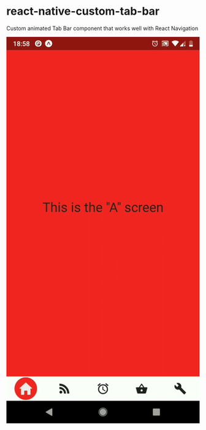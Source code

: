 # react-native-custom-tab-bar
Custom animated Tab Bar component that works well with React Navigation

![Demo gif](https://github.com/hrastnik/react-native-custom-tab-bar/raw/master/custom-tab-bar.gif) 
